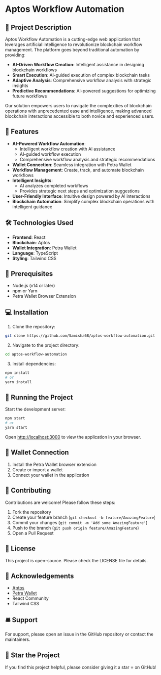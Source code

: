 # Aptos Workflow Automation

## 📝 Project Description

Aptos Workflow Automation is a cutting-edge web application that leverages artificial intelligence to revolutionize blockchain workflow management. The platform goes beyond traditional automation by providing:

- **AI-Driven Workflow Creation**: Intelligent assistance in designing blockchain workflows
- **Smart Execution**: AI-guided execution of complex blockchain tasks
- **Adaptive Analysis**: Comprehensive workflow analysis with strategic insights
- **Predictive Recommendations**: AI-powered suggestions for optimizing future workflows

Our solution empowers users to navigate the complexities of blockchain operations with unprecedented ease and intelligence, making advanced blockchain interactions accessible to both novice and experienced users.

## 🚀 Features

- **AI-Powered Workflow Automation**: 
  - Intelligent workflow creation with AI assistance
  - AI-guided workflow execution
  - Comprehensive workflow analysis and strategic recommendations
- **Wallet Connection**: Seamless integration with Petra Wallet
- **Workflow Management**: Create, track, and automate blockchain workflows
- **Intelligent Insights**: 
  - AI analyzes completed workflows
  - Provides strategic next steps and optimization suggestions
- **User-Friendly Interface**: Intuitive design powered by AI interactions
- **Blockchain Automation**: Simplify complex blockchain operations with intelligent guidance

## 🛠️ Technologies Used

- **Frontend**: React
- **Blockchain**: Aptos
- **Wallet Integration**: Petra Wallet
- **Language**: TypeScript
- **Styling**: Tailwind CSS

## 🔧 Prerequisites

- Node.js (v14 or later)
- npm or Yarn
- Petra Wallet Browser Extension

## 💻 Installation

1. Clone the repository:
```bash
git clone https://github.com/Samisha68/aptos-workflow-automation.git
```

2. Navigate to the project directory:
```bash
cd aptos-workflow-automation
```

3. Install dependencies:
```bash
npm install
# or
yarn install
```

## 🚀 Running the Project

Start the development server:
```bash
npm start
# or
yarn start
```

Open [http://localhost:3000](http://localhost:3000) to view the application in your browser.

## 🔌 Wallet Connection

1. Install the Petra Wallet browser extension
2. Create or import a wallet
3. Connect your wallet in the application

## 🤝 Contributing

Contributions are welcome! Please follow these steps:

1. Fork the repository
2. Create your feature branch (`git checkout -b feature/AmazingFeature`)
3. Commit your changes (`git commit -m 'Add some AmazingFeature'`)
4. Push to the branch (`git push origin feature/AmazingFeature`)
5. Open a Pull Request

## 📄 License

This project is open-source. Please check the LICENSE file for details.

## 🙌 Acknowledgements

- [Aptos](https://aptos.dev/)
- [Petra Wallet](https://petra.app/)
- React Community
- Tailwind CSS

## 🛎️ Support

For support, please open an issue in the GitHub repository or contact the maintainers.

## 🌟 Star the Project

If you find this project helpful, please consider giving it a star ⭐ on GitHub!

